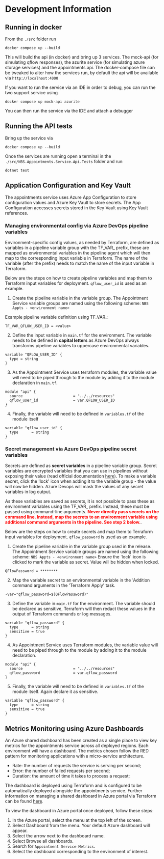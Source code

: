 # Development Information

## Running in docker

From the `./src` folder run 

```
docker compose up --build
```

This will build the api (in docker) and bring up 3 services. The mock-api (for simulating qflow responses), the azurite service (for simulating azure storage services) and the appointments api. The docker-compose file can be tweaked to alter how the services run, by default the api will be available via `http://localhost:4000`

If you want to run the service via an IDE in order to debug, you can run the two support service using

```
docker compose up mock-api azurite
```

You can then run the service via the IDE and attach a debugger

## Running the API tests

Bring up the service via 

```
docker compose up --build
```

Once the services are running open a terminal in the `./src/NBS.Appointments.Service.Api.Tests` folder and run

```
dotnet test
```
## Application Configuration and Key Vault 
The appointments service uses Azure App Configuration to store configuration values and Azure Key Vault to store secrets. The App Configuration accesses secrets stored in the Key Vault using Key Vault references.  

### Managing environmental config via Azure DevOps pipeline variables 
Environment-specific config values, as needed by Terraform, are defined as variables in a pipeline variable group with the TF_VAR_ prefix, these are mapped as environmental variables in the pipeline agent which will then map to the corresponding input variable in Terraform. The name of the variable (after the prefix) needs to match the name of the input variable in Terraform.

Below are the steps on how to create pipeline variables and map them to Terraform input variables for deployment. `qflow_user_id` is used as an example.

1. Create the pipeline variable in the variable group. The Appointment Service variable groups are named using the following scheme: `NBS Appts - <environment name>` 

Example pipeline variable definition using TF_VAR_:
```
TF_VAR_QFLOW_USER_ID = <value>
```

2. Define the input variable in `main.tf` for the environment. The variable needs to be defined in **capital letters** as Azure DevOps always transforms pipeline variables to uppercase environmental variables.
```
variable "QFLOW_USER_ID" {
  type = string
}
```
3. As the Appointment Service uses terraform modules, the variable value will need to be piped through to the module by adding it to the module declaration in `main.tf`.

```
module "api" {
  source                       = "../../resources"
  qflow_user_id                = var.QFLOW_USER_ID
}
```
4. Finally, the variable will need to be defined in `variables.tf` of the module itself   
```
variable "qflow_user_id" {
  type      = string
}
```

### Secret management via Azure DevOps pipeline secret variables
Secrets are defined as **secret variables** in a pipeline variable group. Secret variables are encrypted variables that you can use in pipelines without exposing their value (read official documentation [here](https://learn.microsoft.com/en-us/azure/devops/pipelines/process/set-secret-variables?view=azure-devops&tabs=yaml%2Cbash)). To make a variable secret, click the 'lock' icon when adding it to the variable group - the value will now be hidden. Azure Devops will mask the values of any secret variables in log output. 

As these variables are saved as secrets, it is not possible to pass these as environment variables using the TF_VAR_ prefix. Instead, these must be passed using command-line arguments. <span style="color:red">**Never directly pass secrets on the command line. Instead, map the secrets to an environment variable using additional command arguments in the pipeline. See step 2 below.**</span>.

Below are the steps on how to create secrets and map them to Terraform input variables for deployment. `qflow_password` is used as an example.

1. Create the pipeline variable in the variable group used in the release. The Appointment Service variable groups are named using the following scheme: `NBS Appts - <environment name>` Ensure the 'lock' icon is clicked to mark the variable as secret. Value will be hidden when locked. 
```
QFlowPassword = ********
```

2. Map the variable secret to an environmental variable in the 'Addition command arguments in the 'Terraform Apply' task.
```
-var="qflow_password=$(QFlowPassword)"
```

3. Define the variable in `main.tf` for the environment. The variable should be declared as sensitive, Terraform will then redact these values in the output of Terraform commands or log messages.
```
variable "qflow_password" {
  type      = string
  sensitive = true
}
```

4. As Appointment Service uses Terraform modules, the variable value will need to be piped through to the module by adding it to the module declaration.

```
module "api" {
  source                       = "../../resources"
  qflow_password               = var.qflow_password
}
```

5. Finally, the variable will need to be defined in `variables.tf` of the module itself. Again declare it as sensitive.   
```
variable "qflow_password" {
  type      = string
  sensitive = true
}
```

## Metrics Monitoring using Azure Dashboards
An Azure shared dashboard has been created as a single place to view key metrics for the appointments service across all deployed regions. Each environment will have a dashboard. The metrics chosen follow the RED pattern for monitoring applications with a micro-service architecture. 
* Rate: the number of requests the service is serving per second;
* Error: the number of failed requests per second;
* Duration: the amount of time it takes to process a request;

The dashboard is deployed using Terraform and is configured to be automatically deployed alongside the appointments service. Further information on managing a shared dashboard in Azure portal via Terraform can be found [here](https://registry.terraform.io/providers/hashicorp/azurerm/latest/docs/resources/portal_dashboard).  

To view the dashboard in Azure portal once deployed, follow these steps: 
1. In the Azure portal, select the menu at the top left of the screen.
2. Select Dashboard from the menu. Your default Azure dashboard will appear.
3. Select the arrow next to the dashboard name.
4. Select Browse all dashboards.
5. Search for `Appointment Service Metrics`.
6. Select the dashboard corresponding to the environment of interest.
